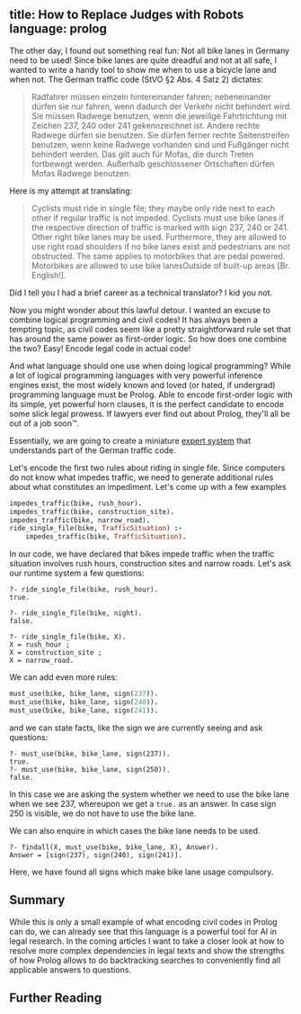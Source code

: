 title: How to Replace Judges with Robots
language: prolog
---
The other day, I found out something real fun: Not all bike lanes in Germany
need to be used! Since bike lanes are quite dreadful and not at all safe, I
wanted to write a handy tool to show me when to use a bicycle lane and when
not. The German traffic code (StVO §2 Abs. 4 Satz 2) dictates:

> Radfahrer müssen einzeln hintereinander fahren; nebeneinander dürfen sie nur
> fahren, wenn dadurch der Verkehr nicht behindert wird. Sie müssen Radwege
> benutzen, wenn die jeweilige Fahrtrichtung mit Zeichen 237, 240 oder 241
> gekennzeichnet ist. Andere rechte Radwege dürfen sie benutzen. Sie dürfen
> ferner rechte Seitenstreifen benutzen, wenn keine Radwege vorhanden sind und
> Fußgänger nicht behindert werden. Das gilt auch für Mofas, die durch Treten
> fortbewegt werden. Außerhalb geschlossener Ortschaften dürfen Mofas Radwege
> benutzen.

Here is my attempt at translating:

> Cyclists must ride in single file; they maybe only ride next to each other if
> regular traffic is not impeded. Cyclists must use bike lanes if the
> respective direction of traffic is marked with sign 237, 240 or 241. Other
> right bike lanes may be used. Furthermore, they are allowed to use right
> road shoulders if no bike lanes exist and pedestrians are not obstructed. The
> same applies to motorbikes that are pedal powered. Motorbikes are allowed to
> use bike lanesOutside of built-up areas [Br. English!].

Did I tell you I had a brief career as a technical translator? I kid you not.

Now you might wonder about this lawful detour. I wanted an excuse to combine
logical programming and civil codes! It has always been a tempting topic, as
civil codes seem like a pretty straightforward rule set that has around the
same power as first-order logic. So how does one combine the two? Easy! Encode
legal code in actual code!

And what language should one use when doing logical programming? While a lot of
logical programming languages with very powerful inference engines exist, the
most widely known and loved (or hated, if undergrad) programming language must
be Prolog. Able to encode first-order logic with its simple, yet powerful horn
clauses, it is the perfect candidate to encode some slick legal prowess. If
lawyers ever find out about Prolog, they'll all be out of a job soon™️.

Essentially, we are going to create a miniature
[expert system](https://en.wikipedia.org/wiki/Expert_system) that understands
part of the German traffic code.

Let's encode the first two rules about riding in single file. Since computers
do not know what impedes traffic, we need to generate additional rules about
what constitutes an impediment. Let's come up with a few examples

```prolog
impedes_traffic(bike, rush_hour).
impedes_traffic(bike, construction_site).
impedes_traffic(bike, narrow_road).
ride_single_file(bike, TrafficSituation) :-
    impedes_traffic(bike, TrafficSituation).
```

In our code, we have declared that bikes impede traffic when the traffic
situation  involves rush hours, construction sites and narrow roads. Let's ask
our runtime system a few questions:

```interactive_answer
?- ride_single_file(bike, rush_hour).
true.

?- ride_single_file(bike, night).
false.

?- ride_single_file(bike, X).
X = rush_hour ;
X = construction_site ;
X = narrow_road.
```

We can add even more rules:

```prolog
must_use(bike, bike_lane, sign(237)).
must_use(bike, bike_lane, sign(240)).
must_use(bike, bike_lane, sign(241)).
```

and we can state facts, like the sign we are currently seeing and ask questions:

```interactive_answer
?- must_use(bike, bike_lane, sign(237)).
true.
?- must_use(bike, bike_lane, sign(250)).
false.
```

In this case we are asking the system whether we need to use the bike lane when
we see 237, whereupon we get a `true.` as an answer. In case sign 250 is
visible, we do not have to use the bike lane.

We can also enquire in which cases the bike lane needs to be used.

```interactive_answer
?- findall(X, must_use(bike, bike_lane, X), Answer).
Answer = [sign(237), sign(240), sign(241)].
```

Here, we have found all signs which make bike lane usage compulsory.

## Summary

While this is only a small example of what encoding civil codes in Prolog can
do, we can already see that this language is a powerful tool for AI in legal
research. In the coming articles I want to take a closer look at how to resolve
more complex dependencies in legal texts and show the strengths of how Prolog
allows to do backtracking searches to conveniently find all applicable answers
to questions.

## Further Reading


